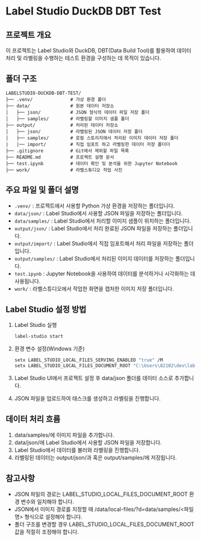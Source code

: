 # Label Studio DuckDB DBT Test

## 프로젝트 개요
이 프로젝트는 Label Studio와 DuckDB, DBT(Data Build Tool)를 활용하여 데이터 처리 및 라벨링을 수행하는 테스트 환경을 구성하는 데 목적이 있습니다.

## 폴더 구조
```
LABELSTUDIO-DUCKDB-DBT-TEST/
├── .venv/              # 가상 환경 폴더
├── data/               # 원본 데이터 저장소
│   ├── json/           # JSON 형식의 데이터 파일 저장 폴더
│   ├── samples/        # 라벨링할 이미지 샘플 폴더
├── output/             # 처리된 데이터 저장소
│   ├── json/           # 라벨링된 JSON 데이터 저장 폴더
│   ├── samples/        # 로컬 스토리지에서 처리된 이미지 데이터 저장 폴더
|   |── import/         # 직접 임포트 하고 라벨링한 데이터 저장 폴더더
├── .gitignore          # Git에서 제외할 파일 목록
├── README.md           # 프로젝트 설명 문서
├── test.ipynb          # 데이터 확인 및 분석을 위한 Jupyter Notebook
├── work/               # 라벨스튜디오 작업 사진
```

## 주요 파일 및 폴더 설명
- `.venv/` : 프로젝트에서 사용할 Python 가상 환경을 저장하는 폴더입니다.
- `data/json/` : Label Studio에서 사용할 JSON 파일을 저장하는 폴더입니다.
- `data/samples/` : Label Studio에서 처리할 이미지 샘플이 위치하는 폴더입니다.
- `output/json/` : Label Studio에서 처리 완료된 JSON 파일을 저장하는 폴더입니다.
- `output/import/` : Label Studio에서 직접 임포트해서 처리 파일을 저장하는 폴더입니다.
- `output/samples/` : Label Studio에서 처리된 이미지 데이터를 저장하는 폴더입니다.
- `test.ipynb` : Jupyter Notebook을 사용하여 데이터를 분석하거나 시각화하는 데 사용됩니다.
- `work/` : 라벨스튜디오에서 작업한 화면을 캡처한 이미지 저장 폴더입니다.

## Label Studio 설정 방법
1. Label Studio 실행
   ```sh
   label-studio start
2. 환경 변수 설정(Windows 기준)
   ```sh
   setx LABEL_STUDIO_LOCAL_FILES_SERVING_ENABLED "true" /M
   setx LABEL_STUDIO_LOCAL_FILES_DOCUMENT_ROOT "C:\Users\82102\dev\labelstudio-duckdb-dbt-test" /M

3. Label Studio UI에서 프로젝트 설정 후 data/json 폴더를 데이터 소스로 추가합니다.

4. JSON 파일을 업로드하여 태스크를 생성하고 라벨링을 진행합니다.

## 데이터 처리 흐름
1. data/samples/에 이미지 파일을 추가합니다.
2. data/json/에 Label Studio에서 사용할 JSON 파일을 저장합니다.
3. Label Studio에서 데이터를 불러와 라벨링을 진행합니다.
4. 라벨링된 데이터는 output/json/과 혹은 output/samples/에 저장됩니다.

## 참고사항
- JSON 파일의 경로는 LABEL_STUDIO_LOCAL_FILES_DOCUMENT_ROOT 환경 변수와 일치해야 합니다.
- JSON에서 이미지 경로를 지정할 때 /data/local-files/?d=data/samples/<파일명> 형식으로 설정해야 합니다.
- 폴더 구조를 변경할 경우 LABEL_STUDIO_LOCAL_FILES_DOCUMENT_ROOT 값을 적절히 조정해야 합니다.
